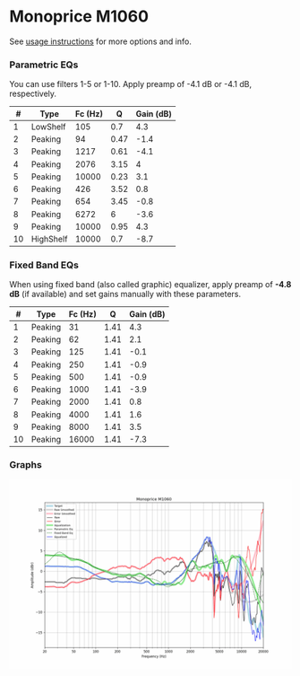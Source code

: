 # Monoprice M1060
See [usage instructions](https://github.com/jaakkopasanen/AutoEq#usage) for more options and info.

### Parametric EQs
You can use filters 1-5 or 1-10. Apply preamp of -4.1 dB or -4.1 dB, respectively.

|   # | Type      |   Fc (Hz) |    Q |   Gain (dB) |
|-----|-----------|-----------|------|-------------|
|   1 | LowShelf  |       105 | 0.7  |         4.3 |
|   2 | Peaking   |        94 | 0.47 |        -1.4 |
|   3 | Peaking   |      1217 | 0.61 |        -4.1 |
|   4 | Peaking   |      2076 | 3.15 |         4   |
|   5 | Peaking   |     10000 | 0.23 |         3.1 |
|   6 | Peaking   |       426 | 3.52 |         0.8 |
|   7 | Peaking   |       654 | 3.45 |        -0.8 |
|   8 | Peaking   |      6272 | 6    |        -3.6 |
|   9 | Peaking   |     10000 | 0.95 |         4.3 |
|  10 | HighShelf |     10000 | 0.7  |        -8.7 |

### Fixed Band EQs
When using fixed band (also called graphic) equalizer, apply preamp of **-4.8 dB** (if available) and set gains manually with these parameters.

|   # | Type    |   Fc (Hz) |    Q |   Gain (dB) |
|-----|---------|-----------|------|-------------|
|   1 | Peaking |        31 | 1.41 |         4.3 |
|   2 | Peaking |        62 | 1.41 |         2.1 |
|   3 | Peaking |       125 | 1.41 |        -0.1 |
|   4 | Peaking |       250 | 1.41 |        -0.9 |
|   5 | Peaking |       500 | 1.41 |        -0.9 |
|   6 | Peaking |      1000 | 1.41 |        -3.9 |
|   7 | Peaking |      2000 | 1.41 |         0.8 |
|   8 | Peaking |      4000 | 1.41 |         1.6 |
|   9 | Peaking |      8000 | 1.41 |         3.5 |
|  10 | Peaking |     16000 | 1.41 |        -7.3 |

### Graphs
![](./Monoprice%20M1060.png)

